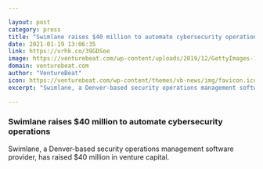 ```yaml
---

layout: post
category: press
title: "Swimlane raises $40 million to automate cybersecurity operations"
date: 2021-01-19 13:06:35
link: https://vrhk.co/39GDSoe
image: https://venturebeat.com/wp-content/uploads/2019/12/GettyImages-1079201610-e1592874115155.jpg?w=1200&strip=all
domain: venturebeat.com
author: "VentureBeat"
icon: https://venturebeat.com/wp-content/themes/vb-news/img/favicon.ico
excerpt: "Swimlane, a Denver-based security operations management software provider, has raised $40 million in venture capital."

---
```


### Swimlane raises $40 million to automate cybersecurity operations

Swimlane, a Denver-based security operations management software provider, has raised $40 million in venture capital.